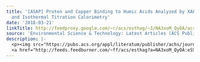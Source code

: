 ```yaml
---
title: '[ASAP] Proton and Copper Binding to Humic Acids Analyzed by XAFS Spectroscopy
  and Isothermal Titration Calorimetry'
date: '2018-03-21'
linkTitle: http://feedproxy.google.com/~r/acs/esthag/~3/NA3xoM_QyOA/acs.est.7b06281
source: 'Environmental Science & Technology: Latest Articles (ACS Publications)'
description: |-
  <p><img src="https://pubs.acs.org/appl/literatum/publisher/achs/journals/content/esthag/0/esthag.ahead-of-print/acs.est.7b06281/20180320/images/medium/es-2017-06281h_0005.gif" alt="TOC Graphic"/></p><div><cite>Environmental Science & Technology</cite></div><div>DOI: 10.1021/acs.est.7b06281</div><div class="feedflare">
  <a href="http://feeds.feedburner.com/~ff/acs/esthag?a=NA3xoM_QyOA:eSSudN2tUTE:yIl2AUoC8zA"><img src="http://feeds.feedburner.com/~ff/acs/esthag?d=yIl2AUoC8zA" border="0"></img></a>
---
```


